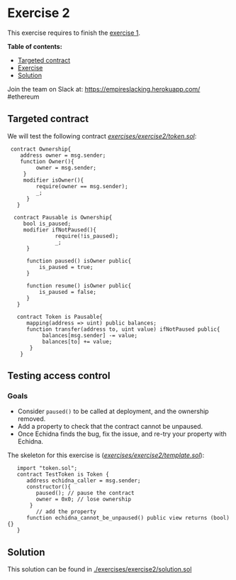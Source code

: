 # Exercise 2

This exercise requires to finish the [exercise 1](Exercise-1.md).

**Table of contents:**

- [Targeted contract](#targeted-contract)
- [Exercise](#exercice)
- [Solution](#solution)

Join the team on Slack at: https://empireslacking.herokuapp.com/ #ethereum

## Targeted contract
  
We will test the following contract *[exercises/exercise2/token.sol](./exercises/exercise2/token.sol)*:

```Solidity
 contract Ownership{
    address owner = msg.sender;
    function Owner(){
         owner = msg.sender;
     }
     modifier isOwner(){
         require(owner == msg.sender);
         _;
      }
   }

  contract Pausable is Ownership{
     bool is_paused;
     modifier ifNotPaused(){
               require(!is_paused);
               _;
      }

      function paused() isOwner public{
          is_paused = true;
      }

      function resume() isOwner public{
          is_paused = false;
      }
   }

   contract Token is Pausable{
      mapping(address => uint) public balances;
      function transfer(address to, uint value) ifNotPaused public{
           balances[msg.sender] -= value;
           balances[to] += value;
       }
    }

```
     
## Testing access control

### Goals

- Consider `paused()` to be called at deployment, and the ownership removed.
- Add a property to check that the contract cannot be unpaused.
- Once Echidna finds the bug, fix the issue, and re-try your property with Echidna.

The skeleton for this exercise is (*[exercises/exercise2/template.sol](./exercises/exercise2/template.sol)*):

```Solidity
   import "token.sol";
   contract TestToken is Token {
      address echidna_caller = msg.sender;
      constructor(){
         paused(); // pause the contract
         owner = 0x0; // lose ownership
       }
         // add the property
      function echidna_cannot_be_unpaused() public view returns (bool) {}
   }
```

## Solution

 This solution can be found in [./exercises/exercise2/solution.sol](./exercises/exercise2/solution.sol)

